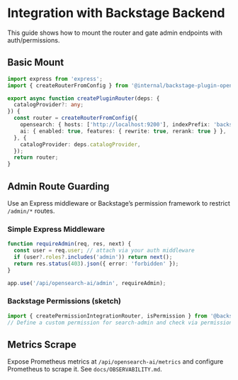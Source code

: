 # Integration with Backstage Backend

This guide shows how to mount the router and gate admin endpoints with auth/permissions.

## Basic Mount
```ts
import express from 'express';
import { createRouterFromConfig } from '@internal/backstage-plugin-opensearch-ai-backend';

export async function createPluginRouter(deps: {
  catalogProvider?: any;
}) {
  const router = createRouterFromConfig({
    opensearch: { hosts: ['http://localhost:9200'], indexPrefix: 'backstage' },
    ai: { enabled: true, features: { rewrite: true, rerank: true } },
  }, {
    catalogProvider: deps.catalogProvider,
  });
  return router;
}
```

## Admin Route Guarding
Use an Express middleware or Backstage’s permission framework to restrict `/admin/*` routes.

### Simple Express Middleware
```ts
function requireAdmin(req, res, next) {
  const user = req.user; // attach via your auth middleware
  if (user?.roles?.includes('admin')) return next();
  return res.status(403).json({ error: 'forbidden' });
}

app.use('/api/opensearch-ai/admin', requireAdmin);
```

### Backstage Permissions (sketch)
```ts
import { createPermissionIntegrationRouter, isPermission } from '@backstage/plugin-permission-node';
// Define a custom permission for search-admin and check via permissionClient
```

## Metrics Scrape
Expose Prometheus metrics at `/api/opensearch-ai/metrics` and configure Prometheus to scrape it. See `docs/OBSERVABILITY.md`.
